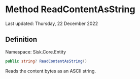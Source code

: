 # Method ReadContentAsString
Last updated: Thursday, 22 December 2022

## Definition
Namespace: Sisk.Core.Entity

```csharp
public string? ReadContentAsString()
```

Reads the content bytes as an ASCII string.

